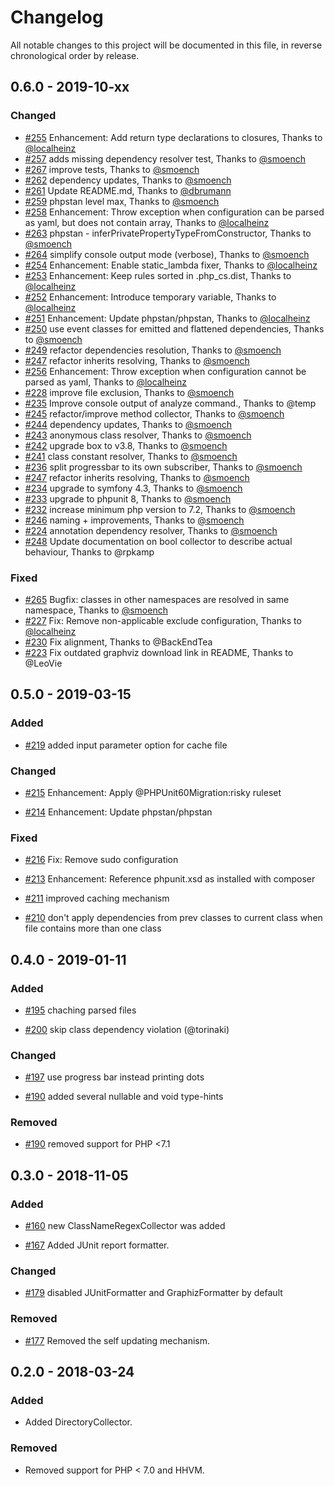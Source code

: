 # Changelog

All notable changes to this project will be documented in this file, in reverse chronological order by release.

## 0.6.0 - 2019-10-xx

### Changed

- [#255](https://github.com/sensiolabs-de/deptrac/pull/255) Enhancement: Add return type declarations to closures, Thanks to [@localheinz]
- [#257](https://github.com/sensiolabs-de/deptrac/pull/257) adds missing dependency resolver test, Thanks to [@smoench]
- [#267](https://github.com/sensiolabs-de/deptrac/pull/267) improve tests, Thanks to [@smoench]
- [#262](https://github.com/sensiolabs-de/deptrac/pull/262) dependency updates, Thanks to [@smoench]
- [#261](https://github.com/sensiolabs-de/deptrac/pull/261) Update README.md, Thanks to [@dbrumann]
- [#259](https://github.com/sensiolabs-de/deptrac/pull/259) phpstan level max, Thanks to [@smoench]
- [#258](https://github.com/sensiolabs-de/deptrac/pull/258) Enhancement: Throw exception when configuration can be parsed as yaml, but does not contain array, Thanks to [@localheinz]
- [#263](https://github.com/sensiolabs-de/deptrac/pull/263) phpstan - inferPrivatePropertyTypeFromConstructor, Thanks to [@smoench]
- [#264](https://github.com/sensiolabs-de/deptrac/pull/264) simplify console output mode (verbose), Thanks to [@smoench]
- [#254](https://github.com/sensiolabs-de/deptrac/pull/254) Enhancement: Enable static_lambda fixer, Thanks to [@localheinz]
- [#253](https://github.com/sensiolabs-de/deptrac/pull/253) Enhancement: Keep rules sorted in .php_cs.dist, Thanks to [@localheinz]
- [#252](https://github.com/sensiolabs-de/deptrac/pull/252) Enhancement: Introduce temporary variable, Thanks to [@localheinz]
- [#251](https://github.com/sensiolabs-de/deptrac/pull/251) Enhancement: Update phpstan/phpstan, Thanks to [@localheinz]
- [#250](https://github.com/sensiolabs-de/deptrac/pull/250) use event classes for emitted and flattened dependencies, Thanks to [@smoench]
- [#249](https://github.com/sensiolabs-de/deptrac/pull/249) refactor dependencies resolution, Thanks to [@smoench]
- [#247](https://github.com/sensiolabs-de/deptrac/pull/247) refactor inherits resolving, Thanks to [@smoench]
- [#256](https://github.com/sensiolabs-de/deptrac/pull/256) Enhancement: Throw exception when configuration cannot be parsed as yaml, Thanks to [@localheinz]
- [#228](https://github.com/sensiolabs-de/deptrac/pull/228) improve file exclusion, Thanks to [@smoench]
- [#235](https://github.com/sensiolabs-de/deptrac/pull/235) Improve console output of analyze command., Thanks to @temp
- [#245](https://github.com/sensiolabs-de/deptrac/pull/245) refactor/improve method collector, Thanks to [@smoench]
- [#244](https://github.com/sensiolabs-de/deptrac/pull/244) dependency updates, Thanks to [@smoench]
- [#243](https://github.com/sensiolabs-de/deptrac/pull/243) anonymous class resolver, Thanks to [@smoench]
- [#242](https://github.com/sensiolabs-de/deptrac/pull/242) upgrade box to v3.8, Thanks to [@smoench]
- [#241](https://github.com/sensiolabs-de/deptrac/pull/241) class constant resolver, Thanks to [@smoench]
- [#236](https://github.com/sensiolabs-de/deptrac/pull/236) split progressbar to its own subscriber, Thanks to [@smoench]
- [#247](https://github.com/sensiolabs-de/deptrac/pull/247) refactor inherits resolving, Thanks to [@smoench]
- [#234](https://github.com/sensiolabs-de/deptrac/pull/234) upgrade to symfony 4.3, Thanks to [@smoench]
- [#233](https://github.com/sensiolabs-de/deptrac/pull/233) upgrade to phpunit 8, Thanks to [@smoench]
- [#232](https://github.com/sensiolabs-de/deptrac/pull/232) increase minimum php version to 7.2, Thanks to [@smoench]
- [#246](https://github.com/sensiolabs-de/deptrac/pull/246) naming + improvements, Thanks to [@smoench]
- [#224](https://github.com/sensiolabs-de/deptrac/pull/224) annotation dependency resolver, Thanks to [@smoench]
- [#248](https://github.com/sensiolabs-de/deptrac/pull/248) Update documentation on bool collector to describe actual behaviour, Thanks to @rpkamp

### Fixed

- [#265](https://github.com/sensiolabs-de/deptrac/pull/265) Bugfix: classes in other namespaces are resolved in same namespace, Thanks to [@smoench]
- [#227](https://github.com/sensiolabs-de/deptrac/pull/227) Fix: Remove non-applicable exclude configuration, Thanks to [@localheinz]
- [#230](https://github.com/sensiolabs-de/deptrac/pull/230) Fix alignment, Thanks to @BackEndTea
- [#223](https://github.com/sensiolabs-de/deptrac/pull/223) Fix outdated graphviz download link in README, Thanks to @LeoVie

## 0.5.0 - 2019-03-15

### Added

- [#219](https://github.com/sensiolabs-de/deptrac/pull/219) added input parameter option for cache file

### Changed

- [#215](https://github.com/sensiolabs-de/deptrac/pull/215) Enhancement: Apply @PHPUnit60Migration:risky ruleset

- [#214](https://github.com/sensiolabs-de/deptrac/pull/214) Enhancement: Update phpstan/phpstan

### Fixed

- [#216](https://github.com/sensiolabs-de/deptrac/pull/216) Fix: Remove sudo configuration

- [#213](https://github.com/sensiolabs-de/deptrac/pull/213) Enhancement: Reference phpunit.xsd as installed with composer

- [#211](https://github.com/sensiolabs-de/deptrac/pull/211) improved caching mechanism

- [#210](https://github.com/sensiolabs-de/deptrac/pull/210) don't apply dependencies from prev classes to current class when file contains more than one class

## 0.4.0 - 2019-01-11

### Added

- [#195](https://github.com/sensiolabs-de/deptrac/pull/195) chaching parsed files

- [#200](https://github.com/sensiolabs-de/deptrac/pull/200) skip class dependency violation (@torinaki)

### Changed

- [#197](https://github.com/sensiolabs-de/deptrac/pull/197) use progress bar instead printing dots

- [#190](https://github.com/sensiolabs-de/deptrac/pull/190) added several nullable and void type-hints

### Removed

- [#190](https://github.com/sensiolabs-de/deptrac/pull/190) removed support for PHP <7.1

## 0.3.0 - 2018-11-05

### Added

- [#160](https://github.com/sensiolabs-de/deptrac/pull/160) new ClassNameRegexCollector was added

- [#167](https://github.com/sensiolabs-de/deptrac/pull/167) Added JUnit report formatter.

### Changed

- [#179](https://github.com/sensiolabs-de/deptrac/pull/179) disabled JUnitFormatter and GraphizFormatter by default

### Removed

- [#177](https://github.com/sensiolabs-de/deptrac/pull/177) Removed the self updating mechanism.

## 0.2.0 - 2018-03-24

### Added

- Added DirectoryCollector.

### Removed

- Removed support for PHP < 7.0 and HHVM.


[@smoench]: https://github.com/smoench
[@localheinz]: https://github.com/localheinz
[@dbrumann]: https://github.com/dbrumann
